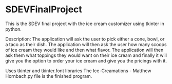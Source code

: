 # SDEVFinalProject
This is the SDEV final project with the ice cream customizer using tkinter in python.

Description: The application will ask the user to pick either a cone, bowl, or a taco as their dish.
The application will then ask the user how many scoops of ice cream they would like and then what flavor. 
The application will then ask them what toppings they would want on their ice cream and 
finally it will give you the option to order your ice cream and give you the pricings with it.

Uses tkinter and tkinter.font libraries
The Ice-Creamations - Matthew Hornbach.py file is the finished program.
